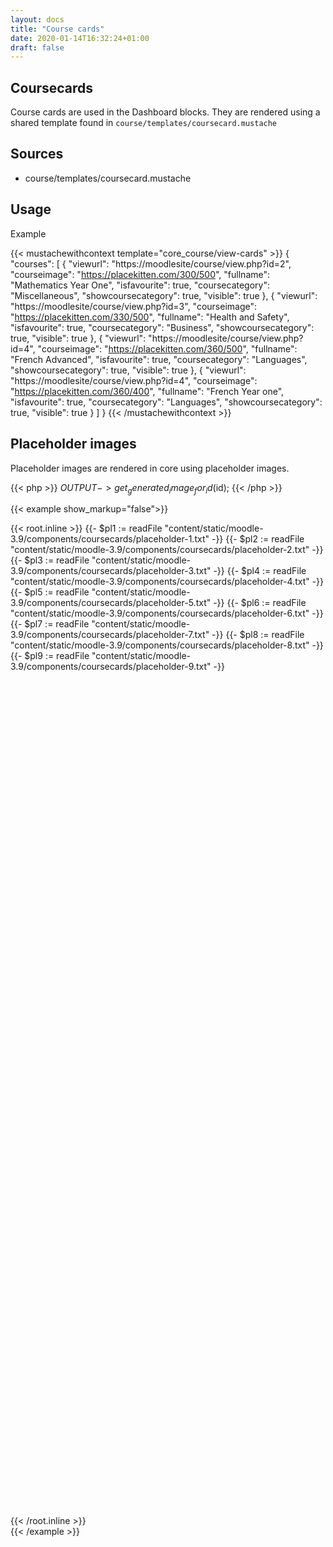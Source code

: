 ```yaml
---
layout: docs
title: "Course cards"
date: 2020-01-14T16:32:24+01:00
draft: false
---
```


## Coursecards

Course cards are used in the Dashboard blocks. They are rendered using a shared template found in ```course/templates/coursecard.mustache```

## Sources

* course/templates/coursecard.mustache

## Usage

Example

{{< mustachewithcontext template="core_course/view-cards" >}}
{
    "courses": [
        {
            "viewurl": "https://moodlesite/course/view.php?id=2",
            "courseimage": "https://placekitten.com/300/500",
            "fullname": "Mathematics Year One",
            "isfavourite": true,
            "coursecategory": "Miscellaneous",
            "showcoursecategory": true,
            "visible": true
        },
        {
            "viewurl": "https://moodlesite/course/view.php?id=3",
            "courseimage": "https://placekitten.com/330/500",
            "fullname": "Health and Safety",
            "isfavourite": true,
            "coursecategory": "Business",
            "showcoursecategory": true,
            "visible": true
        },
        {
            "viewurl": "https://moodlesite/course/view.php?id=4",
            "courseimage": "https://placekitten.com/360/500",
            "fullname": "French Advanced",
            "isfavourite": true,
            "coursecategory": "Languages",
            "showcoursecategory": true,
            "visible": true
        },
        {
            "viewurl": "https://moodlesite/course/view.php?id=4",
            "courseimage": "https://placekitten.com/360/400",
            "fullname": "French Year one",
            "isfavourite": true,
            "coursecategory": "Languages",
            "showcoursecategory": true,
            "visible": true
        }
    ]
}
{{< /mustachewithcontext >}}


## Placeholder images

Placeholder images are rendered in core using placeholder images.

{{< php >}}
    $OUTPUT->get_generated_image_for_id($id);
{{< /php >}}

{{< example show_markup="false">}}
<div class="card-deck">
{{< root.inline >}}
{{- $pl1 := readFile "content/static/moodle-3.9/components/coursecards/placeholder-1.txt" -}}
{{- $pl2 := readFile "content/static/moodle-3.9/components/coursecards/placeholder-2.txt" -}}
{{- $pl3 := readFile "content/static/moodle-3.9/components/coursecards/placeholder-3.txt" -}}
{{- $pl4 := readFile "content/static/moodle-3.9/components/coursecards/placeholder-4.txt" -}}
{{- $pl5 := readFile "content/static/moodle-3.9/components/coursecards/placeholder-5.txt" -}}
{{- $pl6 := readFile "content/static/moodle-3.9/components/coursecards/placeholder-6.txt" -}}
{{- $pl7 := readFile "content/static/moodle-3.9/components/coursecards/placeholder-7.txt" -}}
{{- $pl8 := readFile "content/static/moodle-3.9/components/coursecards/placeholder-8.txt" -}}
{{- $pl9 := readFile "content/static/moodle-3.9/components/coursecards/placeholder-9.txt" -}}

  <div class="card mb-2 justify-content-center align-items-center d-flex text-center" style="flex: 0 0 20%; height: 150px; background-image: url('{{- $pl1 -}}')">
  </div>
    <div class="card mb-2 justify-content-center align-items-center d-flex text-center" style="flex: 0 0 20%; height: 150px; background-image: url('{{- $pl2 -}}')">
  </div>
    <div class="card mb-2 justify-content-center align-items-center d-flex text-center" style="flex: 0 0 20%; height: 150px; background-image: url('{{- $pl3 -}}')">
  </div>
    <div class="card mb-2 justify-content-center align-items-center d-flex text-center" style="flex: 0 0 20%; height: 150px; background-image: url('{{- $pl4 -}}')">
  </div>
    <div class="card mb-2 justify-content-center align-items-center d-flex text-center" style="flex: 0 0 20%; height: 150px; background-image: url('{{- $pl5 -}}')">
  </div>
    <div class="card mb-2 justify-content-center align-items-center d-flex text-center" style="flex: 0 0 20%; height: 150px; background-image: url('{{- $pl6 -}}')">
  </div>
    <div class="card mb-2 justify-content-center align-items-center d-flex text-center" style="flex: 0 0 20%; height: 150px; background-image: url('{{- $pl7 -}}')">
  </div>
    <div class="card mb-2 justify-content-center align-items-center d-flex text-center" style="flex: 0 0 20%; height: 150px; background-image: url('{{- $pl8 -}}')">
  </div>
    <div class="card mb-2 justify-content-center align-items-center d-flex text-center" style="flex: 0 0 20%; height: 150px; background-image: url('{{- $pl9 -}}')">
  </div>
{{< /root.inline >}}
</div>
{{< /example >}}

